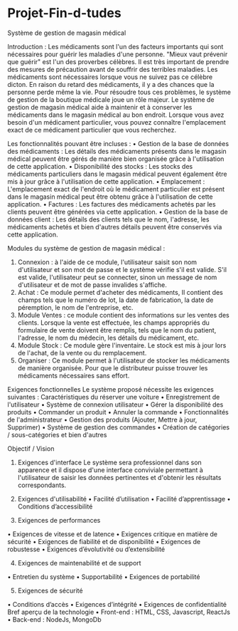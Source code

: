 # Projet-Fin-d-tudes

Système de gestion de magasin médical

Introduction :
Les médicaments sont l'un des facteurs importants qui sont nécessaires pour guérir les maladies d'une personne. "Mieux vaut prévenir que guérir" est l'un des proverbes célèbres. Il est très important de prendre des mesures de précaution avant de souffrir des terribles maladies. Les médicaments sont nécessaires lorsque vous ne suivez pas ce célèbre dicton. En raison du retard des médicaments, il y a des chances que la personne perde même la vie. Pour résoudre tous ces problèmes, le système de gestion de la boutique médicale joue un rôle majeur. Le système de gestion de magasin médical aide à maintenir et à conserver les médicaments dans le magasin médical au bon endroit. Lorsque vous avez besoin d'un médicament particulier, vous pouvez connaître l'emplacement exact de ce médicament particulier que vous recherchez.


Les fonctionnalités pouvant être incluses :
•	Gestion de la base de données des médicaments : Les détails des médicaments présents dans le magasin médical peuvent être gérés de manière bien organisée grâce à l'utilisation de cette application.
•	Disponibilité des stocks : Les stocks des médicaments particuliers dans le magasin médical peuvent également être mis à jour grâce à l'utilisation de cette application.
•	Emplacement : L'emplacement exact de l'endroit où le médicament particulier est présent dans le magasin médical peut être obtenu grâce à l'utilisation de cette application.
•	Factures : Les factures des médicaments achetés par les clients peuvent être générées via cette application.
•	Gestion de la base de données client : Les détails des clients tels que le nom, l'adresse, les médicaments achetés et bien d'autres détails peuvent être conservés via cette application.

Modules du système de gestion de magasin médical :

1.	Connexion : à l'aide de ce module, l'utilisateur saisit son nom d'utilisateur et son mot de passe et le système vérifie s'il est valide. S'il est valide, l'utilisateur peut se connecter, sinon un message de nom d'utilisateur et de mot de passe invalides s'affiche.
2.	Achat : Ce module permet d'acheter des médicaments, Il contient des champs tels que le numéro de lot, la date de fabrication, la date de péremption, le nom de l'entreprise, etc.
3.	Module Ventes : ce module contient des informations sur les ventes des clients. Lorsque la vente est effectuée, les champs appropriés du formulaire de vente doivent être remplis, tels que le nom du patient, l'adresse, le nom du médecin, les détails du médicament, etc.
4.	Module Stock : Ce module gère l'inventaire. Le stock est mis à jour lors de l'achat, de la vente ou du remplacement.
5.	Organiser : Ce module permet à l'utilisateur de stocker les médicaments de manière organisée. Pour que le distributeur puisse trouver les médicaments nécessaires sans effort.

Exigences fonctionnelles
Le système proposé nécessite les exigences suivantes :
       Caractéristiques du réserver une voiture 
•	Enregistrement de l'utilisateur
•	Système de connexion utilisateur
•	Gérer la disponibilité des produits
•	Commander un produit
•	Annuler la commande
•	Fonctionnalités de l'administrateur
•	Gestion des produits (Ajouter, Mettre à jour, Supprimer)
•	Système de gestion des commandes
•	Création de catégories / sous-catégories et bien d'autres

Objectif / Vision
1.	Exigences d'interface
Le système sera professionnel dans son apparence et il dispose d'une interface conviviale permettant à l'utilisateur de saisir les données pertinentes et d'obtenir les résultats correspondants.
2.	Exigences d'utilisabilité
•	Facilité d’utilisation
•	Facilité d’apprentissage
•	Conditions d’accessibilité

3.	Exigences de performances

•	Exigences de vitesse et de latence
•	Exigences critique en matière de sécurité
•	Exigences de fiabilité et de disponibilité
•	Exigences de robustesse
•	Exigences d’évolutivité ou d’extensibilité

4.	Exigences de maintenabilité et de support

•	Entretien du système
•	Supportabilité
•	Exigences de portabilité

5.	Exigences de sécurité

•	Conditions d’accès
•	Exigences d’intégrité
•	Exigences de confidentialité
Bref aperçu de la technologie
•	Front-end : HTML, CSS, Javascript, ReactJs
•	Back-end : NodeJs, MongoDb

